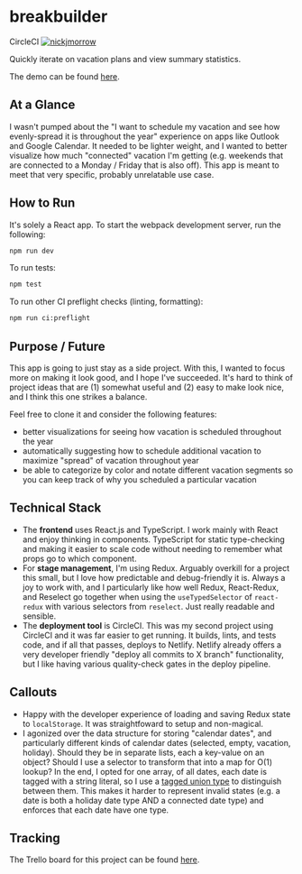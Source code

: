 # breakbuilder

CircleCI
[![nickjmorrow](https://circleci.com/gh/nickjmorrow/breakbuilder.svg?style=svg)](https://circleci.com/gh/nickjmorrow/breakbuilder)

Quickly iterate on vacation plans and view summary statistics.

The demo can be found [here](https://breakbuilder.netlify.app).

## At a Glance

I wasn't pumped about the "I want to schedule my vacation and see how evenly-spread it is throughout the year" experience on apps like Outlook and Google Calendar. It needed to be lighter weight, and I wanted to better visualize how much "connected" vacation I'm getting (e.g. weekends that are connected to a Monday / Friday that is also off). This app is meant to meet that very specific, probably unrelatable use case.

## How to Run

It's solely a React app. To start the webpack development server, run the following:

```bash
npm run dev
```

To run tests:

```bash
npm test
```

To run other CI preflight checks (linting, formatting):

```bash
npm run ci:preflight
```

## Purpose / Future

This app is going to just stay as a side project. With this, I wanted to focus more on making it look good, and I hope I've succeeded. It's hard to think of project ideas that are (1) somewhat useful and (2) easy to make look nice, and I think this one strikes a balance.

Feel free to clone it and consider the following features:

-   better visualizations for seeing how vacation is scheduled throughout the year
-   automatically suggesting how to schedule additional vacation to maximize "spread" of vacation throughout year
-   be able to categorize by color and notate different vacation segments so you can keep track of why you scheduled a particular vacation

## Technical Stack

-   The **frontend** uses React.js and TypeScript. I work mainly with React and enjoy thinking in components. TypeScript for static type-checking and making it easier to scale code without needing to remember what props go to which component.
-   For **stage management**, I'm using Redux. Arguably overkill for a project this small, but I love how predictable and debug-friendly it is. Always a joy to work with, and I particularly like how well Redux, React-Redux, and Reselect go together when using the `useTypedSelector` of `react-redux` with various selectors from `reselect`. Just really readable and sensible.
-   The **deployment tool** is CircleCI. This was my second project using CircleCI and it was far easier to get running. It builds, lints, and tests code, and if all that passes, deploys to Netlify. Netlify already offers a very developer friendly "deploy all commits to X branch" functionality, but I like having various quality-check gates in the deploy pipeline.

## Callouts

-   Happy with the developer experience of loading and saving Redux state to `localStorage`. It was straightfoward to setup and non-magical.
-   I agonized over the data structure for storing "calendar dates", and particularly different kinds of calendar dates (selected, empty, vacation, holiday). Should they be in separate lists, each a key-value on an object? Should I use a selector to transform that into a map for O(1) lookup? In the end, I opted for one array, of all dates, each date is tagged with a string literal, so I use a [tagged union type](https://mariusschulz.com/articles/tagged-union-types-in-typescript) to distinguish between them. This makes it harder to represent invalid states (e.g. a date is both a holiday date type AND a connected date type) and enforces that each date have one type.

## Tracking

The Trello board for this project can be found [here](https://trello.com/b/SQVE5IEn/breakbuilder).
